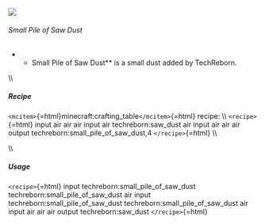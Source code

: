 ![](/mods/techreborn/small_pile_of_saw_dust.png)

###### Small Pile of Saw Dust

-   -   Small Pile of Saw Dust** is a small dust added by TechReborn.

\\\\

##### Recipe

`<mcitem>`{=html}minecraft:crafting_table`</mcitem>`{=html} recipe: \\\\
`<recipe>`{=html} input air air air input air techreborn:saw_dust air
input air air air output techreborn:small_pile_of_saw_dust,4
`</recipe>`{=html} \\\\

\\\\

##### Usage

`<recipe>`{=html} input techreborn:small_pile_of_saw_dust
techreborn:small_pile_of_saw_dust air input
techreborn:small_pile_of_saw_dust techreborn:small_pile_of_saw_dust air
input air air air output techreborn:saw_dust `</recipe>`{=html}
